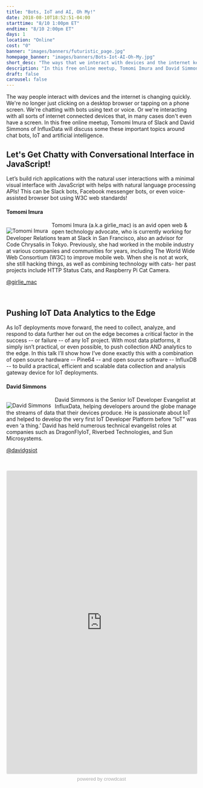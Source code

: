 ```yaml
---
title: "Bots, IoT and AI, Oh My!"
date: 2018-08-10T18:52:51-04:00
starttime: "8/10 1:00pm ET"
endtime: "8/10 2:00pm ET"
days: 1
location: "Online"
cost: "0"
banner: "images/banners/futuristic_page.jpg"
homepage_banner: "images/banners/Bots-Iot-AI-Oh-My.jpg"
short_desc: "The ways that we interact with devices and the internet keeps changing."
description: "In this free online meetup, Tomomi Imura and David Simmons explore new ways of interacting with devices and the internet such as chat bots and the internet of things."
draft: false
carousel: false
---
```


The way people interact with devices and the internet is changing quickly. We're no longer just clicking on a desktop browser or tapping on a phone screen. We're chatting with bots using text or voice. Or we're interacting with all sorts of internet connected devices that, in many cases don't even have a screen. In this free online meetup, Tomomi Imura of Slack and David Simmons of InfluxData will discuss some these important topics around chat bots, IoT and artificial intelligence.

## Let's Get Chatty with Conversational Interface in JavaScript!

Let’s build rich applications with the natural user interactions with a minimal visual interface with JavaScript with helps with natural language processing APIs! This can be Slack bots, Facebook messenger bots, or even voice-assisted browser bot using W3C web standards!

#### Tomomi Imura

<img src="/images/speakers/tomomiimura.jpg" style="float:left;margin-right: 10px;margin-top: 15px;" alt="Tomomi Imura">

Tomomi Imura (a.k.a girlie_mac) is an avid open web & open technology advocate, who is currently working for Developer Relations team at Slack in San Francisco, also an advisor for Code Chrysalis in Tokyo. Previously, she had worked in the mobile industry at various companies and communities for years, including The World Wide Web Consortium (W3C) to improve mobile web. When she is not at work, she still hacking things, as well as combining technology with cats- her past projects include HTTP Status Cats, and Raspberry Pi Cat Camera.

<i class="fa fa-twitter" aria-hidden="true"></i> [@girlie_mac](https://twitter.com/girlie_mac)

<br style="clear:both;">

## Pushing IoT Data Analytics to the Edge

As IoT deployments move forward, the need to collect, analyze, and respond to data further her out on the edge becomes a critical factor in the success -- or failure -- of any IoT project. With most data platforms, it simply isn’t practical, or even possible, to push collection AND analytics to the edge. In this talk I’ll show how I’ve done exactly this with a combination of open source hardware -- Pine64 -- and open source software -- InfluxDB -- to build a practical, efficient and scalable data collection and analysis gateway device for IoT deployments.

#### David Simmons

<img src="/images/speakers/davidsimmons.jpeg" style="float:left;margin-right: 10px;margin-top: 15px;" alt="David Simmons">

David Simmons is the Senior IoT Developer Evangelist at InfluxData, helping developers around the globe manage the streams of data that their devices produce. He is passionate about IoT and helped to develop the very first IoT Developer Platform before “IoT” was even ‘a thing.’ David has held numerous technical evangelist roles at companies such as DragonFlyIoT, Riverbed Technologies, and Sun Microsystems.

<i class="fa fa-twitter" aria-hidden="true"></i> [@davidgsiot](https://twitter.com/davidgsiot)

<br style="clear:both;">

<a name="register"></a>

<iframe width="100%" height="800" frameborder="0" marginheight="0" marginwidth="0" allowtransparency="true" src="https://www.crowdcast.io/e/bots-iot-and-ai-oh-my?navlinks=false&embed=true" style="border: 1px solid #EEE;border-radius:3px;"></iframe><a href="https://www.crowdcast.io/?utm_source=embed&utm_medium=website&utm_campaign=embed" style="color: #aaa; font-family: 'Helvetica', 'Arial', sans-serif;text-decoration: none;display: block;text-align: center;font-size: 13px;padding: 5px 0;">powered by crowdcast</a>